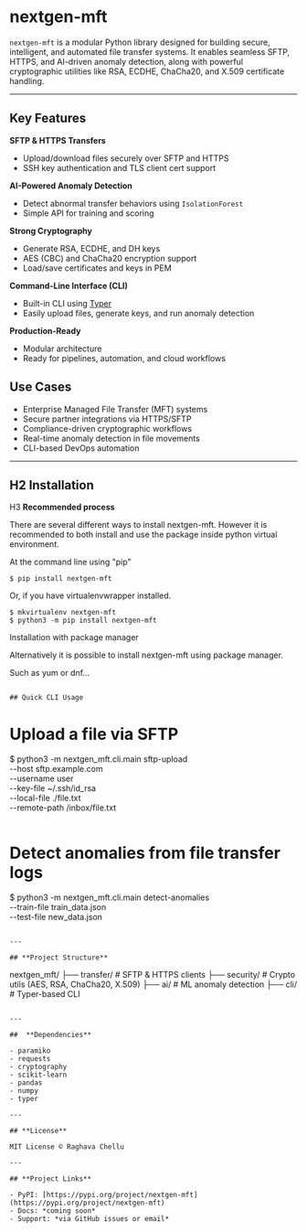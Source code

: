 # nextgen-mft

`nextgen-mft` is a modular Python library designed for building secure, intelligent, and automated file transfer systems. It enables seamless SFTP, HTTPS, and AI-driven anomaly detection, along with powerful cryptographic utilities like RSA, ECDHE, ChaCha20, and X.509 certificate handling.

---

##  **Key Features**

**SFTP & HTTPS Transfers**
- Upload/download files securely over SFTP and HTTPS  
- SSH key authentication and TLS client cert support  

**AI-Powered Anomaly Detection**  
- Detect abnormal transfer behaviors using `IsolationForest`  
- Simple API for training and scoring  

**Strong Cryptography**
- Generate RSA, ECDHE, and DH keys  
- AES (CBC) and ChaCha20 encryption support  
- Load/save certificates and keys in PEM  

**Command-Line Interface (CLI)**  
- Built-in CLI using [Typer](https://typer.tiangolo.com)  
- Easily upload files, generate keys, and run anomaly detection  

**Production-Ready** 
- Modular architecture  
- Ready for pipelines, automation, and cloud workflows  

##  **Use Cases**

- Enterprise Managed File Transfer (MFT) systems  
- Secure partner integrations via HTTPS/SFTP  
- Compliance-driven cryptographic workflows  
- Real-time anomaly detection in file movements  
- CLI-based DevOps automation

---

## H2 **Installation**

H3 **Recommended process**

There are several different ways to install nextgen-mft. However it is recommended to both install and use the package inside python virtual environment.

At the command line using "pip"

```
$ pip install nextgen-mft
```
Or, if you have virtualenvwrapper installed.

```
$ mkvirtualenv nextgen-mft
$ python3 -m pip install nextgen-mft
```

Installation with package manager

Alternatively it is possible to install nextgen-mft using package manager.

Such as yum or dnf…

``` $ yum|dnf install nextgen-mft

## Quick CLI Usage

```
# **Upload a file via SFTP**
$ python3 -m nextgen_mft.cli.main sftp-upload \
  --host sftp.example.com \
  --username user \
  --key-file ~/.ssh/id_rsa \
  --local-file ./file.txt \
  --remote-path /inbox/file.txt
```

```
# **Detect anomalies from file transfer logs**
$ python3 -m nextgen_mft.cli.main detect-anomalies \
  --train-file train_data.json \
  --test-file new_data.json
```

---

## **Project Structure**

```
nextgen_mft/
├── transfer/     # SFTP & HTTPS clients
├── security/     # Crypto utils (AES, RSA, ChaCha20, X.509)
├── ai/           # ML anomaly detection
├── cli/          # Typer-based CLI
```

---

##  **Dependencies**

- paramiko  
- requests  
- cryptography  
- scikit-learn  
- pandas  
- numpy  
- typer

---

## **License**

MIT License © Raghava Chellu

---

## **Project Links**

- PyPI: [https://pypi.org/project/nextgen-mft](https://pypi.org/project/nextgen-mft)
- Docs: *coming soon*
- Support: *via GitHub issues or email*
